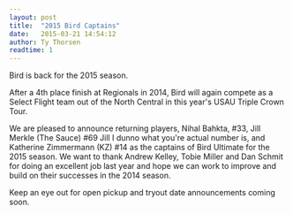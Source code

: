 ```yaml
---
layout: post
title:  "2015 Bird Captains"
date:   2015-03-21 14:54:12
author: Ty Thorsen
readtime: 1
---
```


Bird is back for the 2015 season.

After a 4th place finish at Regionals in 2014, Bird will again compete as a Select Flight team out of the North Central in this year's USAU Triple Crown Tour.

<!--more-->

We are pleased to announce returning players, Nihal Bahkta, #33, Jill Merkle (The Sauce) #69 Jill I dunno what you're actual number is, and Katherine Zimmermann (KZ) #14 as the captains of Bird Ultimate for the 2015 season.  We want to thank Andrew Kelley, Tobie Miller and Dan Schmit for doing an excellent job last year and hope we can work to improve and build on their successes in the 2014 season.

Keep an eye out for open pickup and tryout date announcements coming soon.